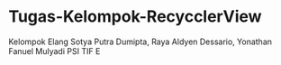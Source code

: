 # Tugas-Kelompok-RecycclerView
Kelompok Elang Sotya Putra Dumipta, Raya Aldyen Dessario, Yonathan Fanuel Mulyadi PSI TIF E
